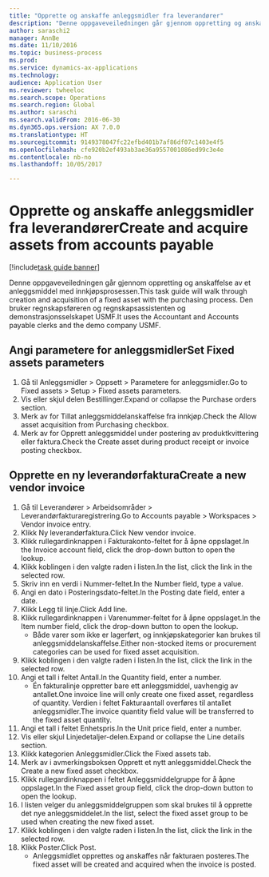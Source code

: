 ```yaml
--- 
title: "Opprette og anskaffe anleggsmidler fra leverandører"
description: "Denne oppgaveveiledningen går gjennom oppretting og anskaffelse av et anleggsmiddel med innkjøpsprosessen."
author: saraschi2
manager: AnnBe
ms.date: 11/10/2016
ms.topic: business-process
ms.prod: 
ms.service: dynamics-ax-applications
ms.technology: 
audience: Application User
ms.reviewer: twheeloc
ms.search.scope: Operations
ms.search.region: Global
ms.author: saraschi
ms.search.validFrom: 2016-06-30
ms.dyn365.ops.version: AX 7.0.0
ms.translationtype: HT
ms.sourcegitcommit: 9149378047fc22efbd401b7af86df07c1403e4f5
ms.openlocfilehash: cfe920b2ef493ab3ae36a9557001086ed99c3e4e
ms.contentlocale: nb-no
ms.lasthandoff: 10/05/2017

---
```

# <a name="create-and-acquire-assets-from-accounts-payable"></a><span data-ttu-id="cc691-103">Opprette og anskaffe anleggsmidler fra leverandører</span><span class="sxs-lookup"><span data-stu-id="cc691-103">Create and acquire assets from accounts payable</span></span>

[!include[task guide banner](../../includes/task-guide-banner.md)]

<span data-ttu-id="cc691-104">Denne oppgaveveiledningen går gjennom oppretting og anskaffelse av et anleggsmiddel med innkjøpsprosessen.</span><span class="sxs-lookup"><span data-stu-id="cc691-104">This task guide will walk through creation and acquisition of a fixed asset with the purchasing process.</span></span> <span data-ttu-id="cc691-105">Den bruker regnskapsføreren og regnskapsassistenten og demonstrasjonsselskapet USMF.</span><span class="sxs-lookup"><span data-stu-id="cc691-105">It uses the Accountant and Accounts payable clerks and the demo company USMF.</span></span>


## <a name="set-fixed-assets-parameters"></a><span data-ttu-id="cc691-106">Angi parametere for anleggsmidler</span><span class="sxs-lookup"><span data-stu-id="cc691-106">Set Fixed assets parameters</span></span>
1. <span data-ttu-id="cc691-107">Gå til Anleggsmidler > Oppsett > Parametere for anleggsmidler.</span><span class="sxs-lookup"><span data-stu-id="cc691-107">Go to Fixed assets > Setup > Fixed assets parameters.</span></span>
2. <span data-ttu-id="cc691-108">Vis eller skjul delen Bestillinger.</span><span class="sxs-lookup"><span data-stu-id="cc691-108">Expand or collapse the Purchase orders section.</span></span>
3. <span data-ttu-id="cc691-109">Merk av for Tillat anleggsmiddelanskaffelse fra innkjøp.</span><span class="sxs-lookup"><span data-stu-id="cc691-109">Check the Allow asset acquisition from Purchasing checkbox.</span></span>
4. <span data-ttu-id="cc691-110">Merk av for Opprett anleggsmiddel under postering av produktkvittering eller faktura.</span><span class="sxs-lookup"><span data-stu-id="cc691-110">Check the Create asset during product receipt or invoice posting checkbox.</span></span>

## <a name="create-a-new-vendor-invoice"></a><span data-ttu-id="cc691-111">Opprette en ny leverandørfaktura</span><span class="sxs-lookup"><span data-stu-id="cc691-111">Create a new vendor invoice</span></span>
1. <span data-ttu-id="cc691-112">Gå til Leverandører > Arbeidsområder > Leverandørfakturaregistrering.</span><span class="sxs-lookup"><span data-stu-id="cc691-112">Go to Accounts payable > Workspaces > Vendor invoice entry.</span></span>
2. <span data-ttu-id="cc691-113">Klikk Ny leverandørfaktura.</span><span class="sxs-lookup"><span data-stu-id="cc691-113">Click New vendor invoice.</span></span>
3. <span data-ttu-id="cc691-114">Klikk rullegardinknappen i Fakturakonto-feltet for å åpne oppslaget.</span><span class="sxs-lookup"><span data-stu-id="cc691-114">In the Invoice account field, click the drop-down button to open the lookup.</span></span>
4. <span data-ttu-id="cc691-115">Klikk koblingen i den valgte raden i listen.</span><span class="sxs-lookup"><span data-stu-id="cc691-115">In the list, click the link in the selected row.</span></span>
5. <span data-ttu-id="cc691-116">Skriv inn en verdi i Nummer-feltet.</span><span class="sxs-lookup"><span data-stu-id="cc691-116">In the Number field, type a value.</span></span>
6. <span data-ttu-id="cc691-117">Angi en dato i Posteringsdato-feltet.</span><span class="sxs-lookup"><span data-stu-id="cc691-117">In the Posting date field, enter a date.</span></span>
7. <span data-ttu-id="cc691-118">Klikk Legg til linje.</span><span class="sxs-lookup"><span data-stu-id="cc691-118">Click Add line.</span></span>
8. <span data-ttu-id="cc691-119">Klikk rullegardinknappen i Varenummer-feltet for å åpne oppslaget.</span><span class="sxs-lookup"><span data-stu-id="cc691-119">In the Item number field, click the drop-down button to open the lookup.</span></span>
    * <span data-ttu-id="cc691-120">Både varer som ikke er lagerført, og innkjøpskategorier kan brukes til anleggsmiddelanskaffelse.</span><span class="sxs-lookup"><span data-stu-id="cc691-120">Either non-stocked items or procurement categories can be used for fixed asset acquisition.</span></span>  
9. <span data-ttu-id="cc691-121">Klikk koblingen i den valgte raden i listen.</span><span class="sxs-lookup"><span data-stu-id="cc691-121">In the list, click the link in the selected row.</span></span>
10. <span data-ttu-id="cc691-122">Angi et tall i feltet Antall.</span><span class="sxs-lookup"><span data-stu-id="cc691-122">In the Quantity field, enter a number.</span></span>
    * <span data-ttu-id="cc691-123">Én fakturalinje oppretter bare ett anleggsmiddel, uavhengig av antallet.</span><span class="sxs-lookup"><span data-stu-id="cc691-123">One invoice line will only create one fixed asset, regardless of quantity.</span></span>  <span data-ttu-id="cc691-124">Verdien i feltet Fakturaantall overføres til antallet anleggsmidler.</span><span class="sxs-lookup"><span data-stu-id="cc691-124">The invoice quantity field value will be transferred to the fixed asset quantity.</span></span>  
11. <span data-ttu-id="cc691-125">Angi et tall i feltet Enhetspris.</span><span class="sxs-lookup"><span data-stu-id="cc691-125">In the Unit price field, enter a number.</span></span>
12. <span data-ttu-id="cc691-126">Vis eller skjul Linjedetaljer-delen.</span><span class="sxs-lookup"><span data-stu-id="cc691-126">Expand or collapse the Line details section.</span></span>
13. <span data-ttu-id="cc691-127">Klikk kategorien Anleggsmidler.</span><span class="sxs-lookup"><span data-stu-id="cc691-127">Click the Fixed assets tab.</span></span>
14. <span data-ttu-id="cc691-128">Merk av i avmerkingsboksen Opprett et nytt anleggsmiddel.</span><span class="sxs-lookup"><span data-stu-id="cc691-128">Check the Create a new fixed asset checkbox.</span></span>
15. <span data-ttu-id="cc691-129">Klikk rullegardinknappen i feltet Anleggsmiddelgruppe for å åpne oppslaget.</span><span class="sxs-lookup"><span data-stu-id="cc691-129">In the Fixed asset group field, click the drop-down button to open the lookup.</span></span>
16. <span data-ttu-id="cc691-130">I listen velger du anleggsmiddelgruppen som skal brukes til å opprette det nye anleggsmiddelet.</span><span class="sxs-lookup"><span data-stu-id="cc691-130">In the list, select the fixed asset group to be used when creating the new fixed asset.</span></span>
17. <span data-ttu-id="cc691-131">Klikk koblingen i den valgte raden i listen.</span><span class="sxs-lookup"><span data-stu-id="cc691-131">In the list, click the link in the selected row.</span></span>
18. <span data-ttu-id="cc691-132">Klikk Poster.</span><span class="sxs-lookup"><span data-stu-id="cc691-132">Click Post.</span></span>
    * <span data-ttu-id="cc691-133">Anleggsmidlet opprettes og anskaffes når fakturaen posteres.</span><span class="sxs-lookup"><span data-stu-id="cc691-133">The fixed asset will be created and acquired when the invoice is posted.</span></span>  


